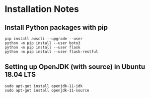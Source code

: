 # Installation Notes

## Install Python packages with pip
```
pip install awscli --upgrade --user
python -m pip install --user boto3
python -m pip install --user flask
python -m pip install --user flask-restful

```

## Setting up OpenJDK (with source) in Ubuntu 18.04 LTS
```
sudo apt-get install openjdk-11-jdk
sudo apt-get install openjdk-11-source
```

